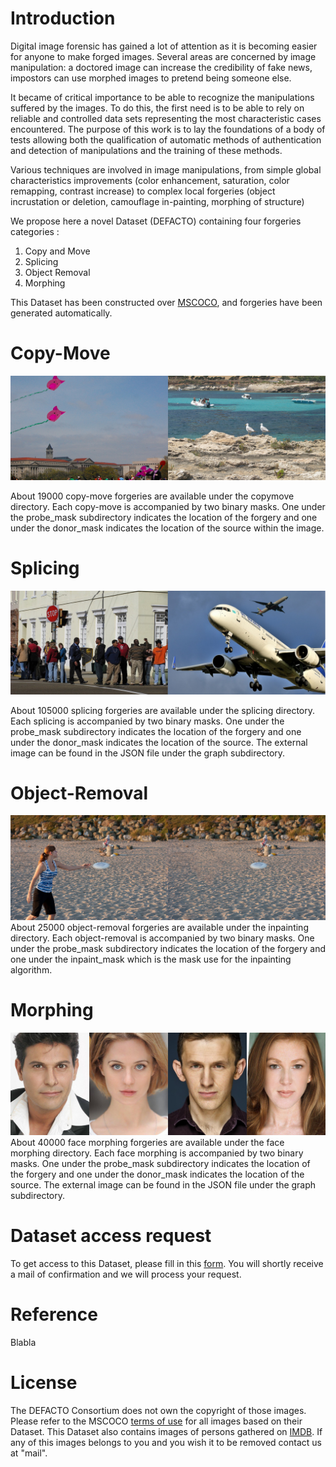 # Introduction

Digital image forensic has gained a lot of attention as it is becoming easier for anyone to make forged images. Several areas are concerned by image manipulation: a doctored image can increase the credibility of fake news, impostors can use morphed images to pretend being someone else. 

It became of critical importance to be able to recognize the manipulations suffered by the images. To do this, the first need is to be able to rely on reliable and controlled data sets representing the most characteristic cases encountered. The purpose of this work is to lay the foundations of a body of tests allowing both the qualification of automatic methods of authentication and detection of manipulations and the training of these methods.

Various techniques are involved in image manipulations, from simple global characteristics improvements (color enhancement, saturation, color remapping, contrast increase) to complex local forgeries (object incrustation or deletion, camouflage in-painting, morphing of structure) 

We propose here a novel Dataset (DEFACTO) containing four forgeries categories :
1. Copy and Move
2. Splicing
3. Object Removal
4. Morphing

This Dataset has been constructed over [MSCOCO](http://cocodataset.org/#home), and forgeries have been generated automatically.

# Copy-Move

![Example of Copy-Move](/img/cpmf_ex.png)

About 19000 copy-move forgeries are available under the copymove directory. Each copy-move is accompanied by two binary
masks.
One under the probe_mask subdirectory indicates the location of the forgery and one under the donor_mask indicates the 
location of the source within the image.


# Splicing

![Examples of Splicing](/img/sp_ex.png)

About 105000 splicing forgeries are available under the splicing directory. Each splicing is accompanied by two binary
masks.
One under the probe_mask subdirectory indicates the location of the forgery and one under the donor_mask indicates the 
location of the source. The external image can be found in the JSON file under the graph subdirectory.

# Object-Removal

![Examples of Object-Removal](/img/inpainting_ex_1.png)
About 25000 object-removal forgeries are available under the inpainting directory. Each object-removal is accompanied by two 
binary masks.
One under the probe_mask subdirectory indicates the location of the forgery and one under the inpaint_mask which is the mask
use for the inpainting algorithm.

# Morphing

![Examples of Face Morphing](/img/morph_ex.png)
About 40000 face morphing forgeries are available under the face morphing directory. Each face morphing is accompanied by 
two binary masks.
One under the probe_mask subdirectory indicates the location of the forgery and one under the donor_mask indicates the 
location of the source. The external image can be found in the JSON file under the graph subdirectory.

# Dataset access request

To get access to this Dataset, please fill in this [form](https://docs.google.com/forms/d/17yU_WBJGK71wphvewK7hVIzv76v6g26TVEjkF-Mblrw/). You will shortly receive a mail of confirmation and we will process your request.



# Reference

Blabla

# License

The DEFACTO Consortium does not own the copyright of those images.
Please refer to the MSCOCO [terms of use](http://cocodataset.org/#termsofuse) for all images based on their Dataset.
This Dataset also contains images of persons gathered on [IMDB](https://www.imdb.com/). If any of this images
belongs to you and you wish it to be removed contact us at "mail".

